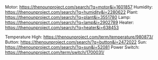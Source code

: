 Motor: https://thenounproject.com/search/?q=motor&i=1601857
Humidity: https://thenounproject.com/search/?q=humidity&i=2280622
Plant: https://thenounproject.com/search/?q=plant&i=3551780
Lamp: https://thenounproject.com/search/?q=lamp&i=2902789
Heater: https://thenounproject.com/search/?q=heater&i=638453


Temperature High: https://thenounproject.com/term/temperature/980873/
Button: https://thenounproject.com/search/?q=button&i=2472022
Sun: https://thenounproject.com/search/?q=sun&i=52081
Power Switch: https://thenounproject.com/term/switch/1700031/
